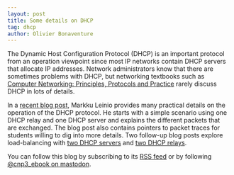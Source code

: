 ```yaml
---
layout: post
title: Some details on DHCP
tag: dhcp
author: Olivier Bonaventure
---
```


The Dynamic Host Configuration Protocol (DHCP) is an important protocol from an operation viewpoint since most IP networks contain DHCP servers that allocate IP addresses. Network administrators know that there are sometimes problems with DHCP, but networking textbooks such as [Computer Networking: Principles, Protocols and Practice](https://beta.computer-networking.info/syllabus/default/index.html) rarely discuss DHCP in lots of details.

In a [recent blog post](https://majornetwork.net/2023/06/dhcp-relay-part-1-one-relay-one-server/), Markku Leinio provides many practical details on the operation of the DHCP protocol. He starts with a simple scenario using one DHCP relay and one DHCP server and explains the different packets that are exchanged. The blog post also contains pointers to packet traces for students willing to dig into more details. Two follow-up blog posts explore load-balancing with [two DHCP servers](https://majornetwork.net/2023/06/dhcp-relay-part-2-one-relay-two-servers/) and [two DHCP relays]( https://majornetwork.net/2023/06/dhcp-relay-part-2-one-relay-two-servers/).

 
 You can follow this blog by subscribing to its [RSS feed](http://blog.computer-networking.info/feed.xml) or by following [@cnp3_ebook on mastodon](https://mastodon.acm.org/@cnp3_ebook). 
 
